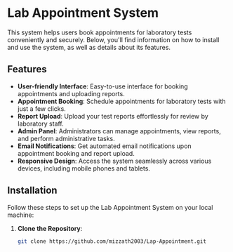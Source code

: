 # Lab Appointment System

This system helps users book appointments for laboratory tests conveniently and securely. Below, you'll find information on how to install and use the system, as well as details about its features.

## Features

- **User-friendly Interface**: Easy-to-use interface for booking appointments and uploading reports.
- **Appointment Booking**: Schedule appointments for laboratory tests with just a few clicks.
- **Report Upload**: Upload your test reports effortlessly for review by laboratory staff.
- **Admin Panel**: Administrators can manage appointments, view reports, and perform administrative tasks.
- **Email Notifications**: Get automated email notifications upon appointment booking and report upload.
- **Responsive Design**: Access the system seamlessly across various devices, including mobile phones and tablets.

## Installation

Follow these steps to set up the Lab Appointment System on your local machine:

1. **Clone the Repository**:
   ```bash
   git clone https://github.com/mizzath2003/Lap-Appointment.git
